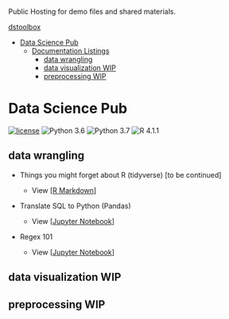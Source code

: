 Public Hosting for demo files and shared materials.

[dstoolbox](https://wq1701.github.io/dstoolbox/)

- [Data Science Pub](#ds-pub)
  - [Documentation Listings](#documentation-listings)
  	- [data wrangling](#data-wrangling)
  	- [data visualization WIP](#data-viz)
  	- [preprocessing WIP](#preproc)


# Data Science Pub

[![license](https://img.shields.io/github/license/mashape/apistatus.svg)](https://github.com/wq1701/dspub/blob/main/LICENSE)
![Python 3.6](https://img.shields.io/badge/python-3.6-blue.svg)
![Python 3.7](https://img.shields.io/badge/python-3.7-blue.svg)
![R 4.1.1](https://img.shields.io/badge/R-4.1.1-blue.svg)

## data wrangling

- Things you might forget about R (tidyverse) [to be continued]
	- View [[R Markdown](https://wq1701.github.io/dspub/data_wrangling/r_tidyverse/cheatsheet.html)]

- Translate SQL to Python (Pandas)
	- View [[Jupyter Notebook](https://nbviewer.org/github/wq1701/dspub/blob/main/data_wrangling/python/py2sql.ipynb)]

- Regex 101
	- View [[Jupyter Notebook](https://nbviewer.org/github/wq1701/dspub/blob/main/data_wrangling/python/regex_101.ipynb)]

## data visualization WIP

## preprocessing WIP
